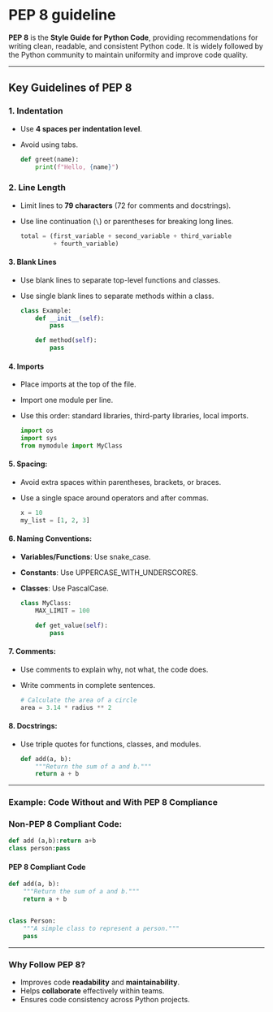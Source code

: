 # PEP 8 guideline

**PEP 8** is the **Style Guide for Python Code**, providing recommendations for writing clean, readable, and consistent Python code. It is widely followed by the Python community to maintain uniformity and improve code quality.

---

## Key Guidelines of PEP 8

### 1. **Indentation**

- Use **4 spaces per indentation level**.
- Avoid using tabs.

  ```python
  def greet(name):
      print(f"Hello, {name}")
  ```

### 2. **Line Length**

- Limit lines to **79 characters** (72 for comments and docstrings).
- Use line continuation (`\`) or parentheses for breaking long lines.

  ```python
  total = (first_variable + second_variable + third_variable
           + fourth_variable)
  ```

#### 3. **Blank Lines**

- Use blank lines to separate top-level functions and classes.
- Use single blank lines to separate methods within a class.

  ```python
  class Example:
      def __init__(self):
          pass

      def method(self):
          pass
  ```

#### 4. **Imports**

- Place imports at the top of the file.
- Import one module per line.
- Use this order: standard libraries, third-party libraries, local imports.

  ```python
  import os
  import sys
  from mymodule import MyClass
  ```

#### 5. **Spacing**:

- Avoid extra spaces within parentheses, brackets, or braces.
- Use a single space around operators and after commas.

  ```python
  x = 10
  my_list = [1, 2, 3]
  ```

#### 6. **Naming Conventions**:

- **Variables/Functions**: Use snake_case.
- **Constants**: Use UPPERCASE_WITH_UNDERSCORES.
- **Classes**: Use PascalCase.

  ```python
  class MyClass:
      MAX_LIMIT = 100

      def get_value(self):
          pass
  ```

#### 7. **Comments**:

- Use comments to explain why, not what, the code does.
- Write comments in complete sentences.

  ```python
  # Calculate the area of a circle
  area = 3.14 * radius ** 2
  ```

#### 8. **Docstrings**:

- Use triple quotes for functions, classes, and modules.

  ```python
  def add(a, b):
      """Return the sum of a and b."""
      return a + b
  ```

---

### Example: Code Without and With PEP 8 Compliance

### **Non-PEP 8 Compliant Code**:

```python
def add (a,b):return a+b
class person:pass
```

#### **PEP 8 Compliant Code**

```python
def add(a, b):
    """Return the sum of a and b."""
    return a + b


class Person:
    """A simple class to represent a person."""
    pass
```

---

### Why Follow PEP 8?

- Improves code **readability** and **maintainability**.
- Helps **collaborate** effectively within teams.
- Ensures code consistency across Python projects.
